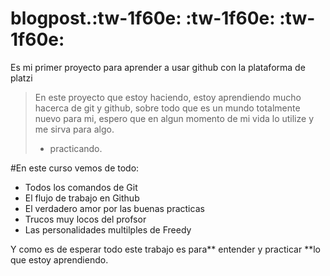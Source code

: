 # blogpost.:tw-1f60e: :tw-1f60e: :tw-1f60e:

Es mi primer proyecto para aprender a usar github con la plataforma de platzi
>En este proyecto que estoy haciendo, estoy aprendiendo mucho hacerca de git y github, sobre todo que es un mundo totalmente nuevo para mi, espero que en algun momento de mi vida lo utilize y me sirva para algo.
> - practicando.

#En este curso vemos de todo:
- Todos los comandos de Git
- El flujo de trabajo en Github
- El verdadero amor por las buenas practicas
- Trucos muy locos del profsor
- Las personalidades multilples de Freedy

Y como es de esperar todo este trabajo es para** entender y practicar **lo que estoy aprendiendo.

